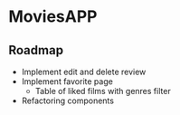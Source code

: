 # MoviesAPP
## Roadmap
- Implement edit and delete review
- Implement favorite page
    - Table of liked films with genres filter
- Refactoring components
